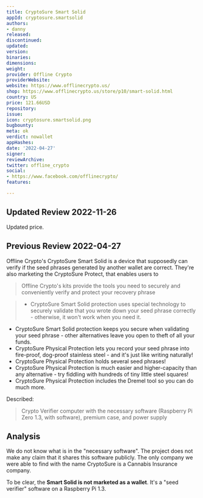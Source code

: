 ```yaml
---
title: CryptoSure Smart Solid
appId: cryptosure.smartsolid
authors:
- danny
released: 
discontinued: 
updated: 
version: 
binaries: 
dimensions: 
weight: 
provider: Offline Crypto
providerWebsite: 
website: https://www.offlinecrypto.us/
shop: https://www.offlinecrypto.us/store/p10/smart-solid.html
country: US
price: 121.66USD
repository: 
issue: 
icon: cryptosure.smartsolid.png
bugbounty: 
meta: ok
verdict: nowallet
appHashes: 
date: '2022-04-27'
signer: 
reviewArchive: 
twitter: offline_crypto
social:
- https://www.facebook.com/offlinecrypto/
features: 

---
```


## Updated Review 2022-11-26

Updated price.

## Previous Review 2022-04-27

Offline Crypto's CryptoSure Smart Solid is a device that supposedly can verify if the seed phrases generated by another wallet are correct. They're also marketing the CryptoSure Protect, that enables users to 

> Offline Crypto's kits provide the tools you need to securely and conveniently verify and protect your recovery phrase

> - CryptoSure Smart Solid protection uses special technology to securely validate that you wrote down your seed phrase correctly - otherwise, it won't work when you need it.
- CryptoSure Smart Solid protection keeps you secure when validating your seed phrase - other alternatives leave you open to theft of all your funds.
- CryptoSure Physical Protection lets you record your seed phrase into fire-proof, dog-proof stainless steel - and it's just like writing naturally!
- CryptoSure Physical Protection holds several seed phrases! 
- CryptoSure Physical Protection is much easier and higher-capacity than any alternative - try fiddling with hundreds of tiny little steel squares!
- CryptoSure Physical Protection includes the Dremel tool so you can do much more.

Described: 

> Crypto Verifier computer with the necessary software (Raspberry Pi Zero 1.3, with software), premium case, and power supply

## Analysis 

We do not know what is in the "necessary software". The project does not make any claim that it shares this software publicly. The only company we were able to find with the name CryptoSure is a Cannabis Insurance company. 

To be clear, the **Smart Solid is not marketed as a wallet**. It's a "seed verifier" software on a Raspberry Pi 1.3.  